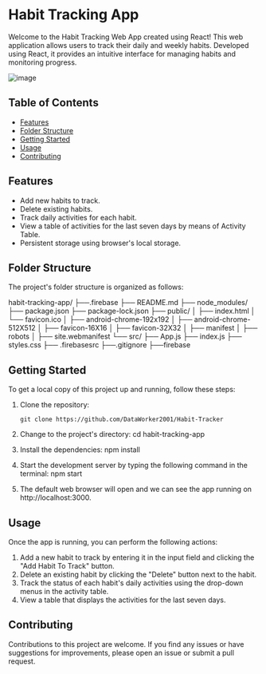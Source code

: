 # Habit Tracking App

Welcome to the Habit Tracking Web App created using React! This web application allows users to track their daily and weekly habits. Developed using React, it provides an intuitive interface for managing habits and monitoring progress.

![image](https://github.com/DataWorker2001/Habit-Tracker/assets/123379937/61dab5ef-f7b5-451a-89cf-0d83ce73844d)


## Table of Contents

- [Features](#features)
- [Folder Structure](#folder-structure)
- [Getting Started](#getting-started)
- [Usage](#usage)
- [Contributing](#contributing)

## Features

- Add new habits to track.
- Delete existing habits.
- Track daily activities for each habit.
- View a table of activities for the last seven days by means of Activity Table.
- Persistent storage using browser's local storage.

## Folder Structure

The project's folder structure is organized as follows:

habit-tracking-app/
├──.firebase
├── README.md
├── node_modules/
├── package.json
├── package-lock.json
├── public/
│   ├── index.html
│   └── favicon.ico
│   ├── android-chrome-192x192
│   ├── android-chrome-512X512
│   ├── favicon-16X16
│   ├── favicon-32X32
│   ├── manifest
│   ├── robots
│   ├── site.webmanifest
└── src/
    ├── App.js
    ├── index.js
    ├── styles.css
├── .firebasesrc
├──.gitignore
├──firebase

## Getting Started

To get a local copy of this project up and running, follow these steps:

1. Clone the repository:

   ```shell
   git clone https://github.com/DataWorker2001/Habit-Tracker
   
2. Change to the project's directory:
   cd habit-tracking-app
3. Install the dependencies:
   npm install
4. Start the development server by typing the following command in the terminal:
   npm start
5. The default web browser will open and we can see the app running on http://localhost:3000.

## Usage
Once the app is running, you can perform the following actions:

1. Add a new habit to track by entering it in the input field and clicking the "Add Habit To Track" button.
2. Delete an existing habit by clicking the "Delete" button next to the habit.
3. Track the status of each habit's daily activities using the drop-down menus in the activity table.
4. View a table that displays the activities for the last seven days.

## Contributing
Contributions to this project are welcome. If you find any issues or have suggestions for improvements, please open an issue or submit a pull request.
